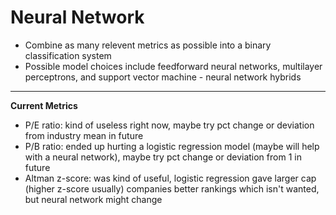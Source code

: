 # Neural Network

- Combine as many relevent metrics as possible into a binary classification system
- Possible model choices include feedforward neural networks, multilayer perceptrons, and support vector machine - neural network hybrids

---

**Current Metrics**

- P/E ratio: kind of useless right now, maybe try pct change or deviation from industry mean in future
- P/B ratio: ended up hurting a logistic regression model (maybe will help with a neural network), maybe try pct change or deviation from 1 in future
- Altman z-score: was kind of useful, logistic regression gave larger cap (higher z-score usually) companies better rankings which isn't wanted, but neural network might change